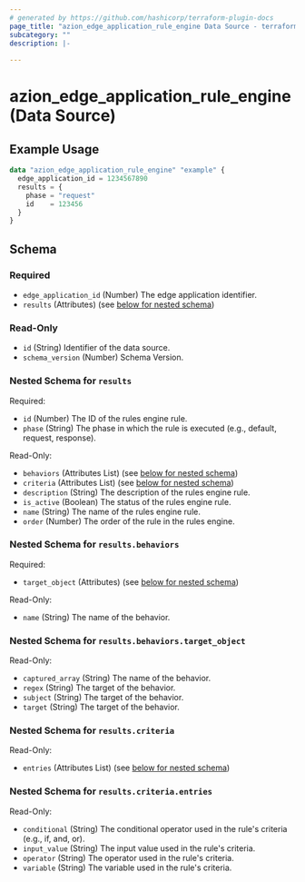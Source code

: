 ```yaml
---
# generated by https://github.com/hashicorp/terraform-plugin-docs
page_title: "azion_edge_application_rule_engine Data Source - terraform-provider-azion"
subcategory: ""
description: |-
  
---
```


# azion_edge_application_rule_engine (Data Source)



## Example Usage

```terraform
data "azion_edge_application_rule_engine" "example" {
  edge_application_id = 1234567890
  results = {
    phase = "request"
    id    = 123456
  }
}
```

<!-- schema generated by tfplugindocs -->
## Schema

### Required

- `edge_application_id` (Number) The edge application identifier.
- `results` (Attributes) (see [below for nested schema](#nestedatt--results))

### Read-Only

- `id` (String) Identifier of the data source.
- `schema_version` (Number) Schema Version.

<a id="nestedatt--results"></a>
### Nested Schema for `results`

Required:

- `id` (Number) The ID of the rules engine rule.
- `phase` (String) The phase in which the rule is executed (e.g., default, request, response).

Read-Only:

- `behaviors` (Attributes List) (see [below for nested schema](#nestedatt--results--behaviors))
- `criteria` (Attributes List) (see [below for nested schema](#nestedatt--results--criteria))
- `description` (String) The description of the rules engine rule.
- `is_active` (Boolean) The status of the rules engine rule.
- `name` (String) The name of the rules engine rule.
- `order` (Number) The order of the rule in the rules engine.

<a id="nestedatt--results--behaviors"></a>
### Nested Schema for `results.behaviors`

Required:

- `target_object` (Attributes) (see [below for nested schema](#nestedatt--results--behaviors--target_object))

Read-Only:

- `name` (String) The name of the behavior.

<a id="nestedatt--results--behaviors--target_object"></a>
### Nested Schema for `results.behaviors.target_object`

Read-Only:

- `captured_array` (String) The name of the behavior.
- `regex` (String) The target of the behavior.
- `subject` (String) The target of the behavior.
- `target` (String) The target of the behavior.



<a id="nestedatt--results--criteria"></a>
### Nested Schema for `results.criteria`

Read-Only:

- `entries` (Attributes List) (see [below for nested schema](#nestedatt--results--criteria--entries))

<a id="nestedatt--results--criteria--entries"></a>
### Nested Schema for `results.criteria.entries`

Read-Only:

- `conditional` (String) The conditional operator used in the rule's criteria (e.g., if, and, or).
- `input_value` (String) The input value used in the rule's criteria.
- `operator` (String) The operator used in the rule's criteria.
- `variable` (String) The variable used in the rule's criteria.


